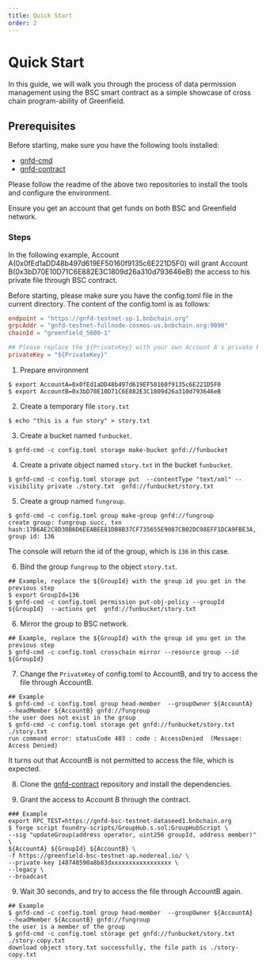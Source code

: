 ```yaml
---
title: Quick Start
order: 2
---
```


# Quick Start

In this guide, we will walk you through the process of data permission management using the BSC smart contract as a simple
showcase of cross chain program-ability of Greenfield.

## Prerequisites

Before starting, make sure you have the following tools installed:
- [gnfd-cmd](https://github.com/bnb-chain/greenfield-cmd)
- [gnfd-contract](https://github.com/bnb-chain/greenfield-contracts)

Please follow the readme of the above two repositories to install the tools and configure the environment.

Ensure you get an account that get funds on both BSC and Greenfield network.

### Steps

In the following example, Account A(0x0fEd1aDD48b497d619EF50160f9135c6E221D5F0) will grant Account B(0x3bD70E10D71C6E882E3C1809d26a310d793646eB)
the access to his private file through BSC contract.

Before starting, please make sure you have the config.toml file in the current directory. 
The content of the config.toml is as follows:

```toml
endpoint = "https://gnfd-testnet-sp-1.bnbchain.org"
grpcAddr = "gnfd-testnet-fullnode-cosmos-us.bnbchain.org:9090"
chainId = "greenfield_5600-1"

## Please replace the ${PrivateKey} with your own Account A's private key
privateKey = "${PrivateKey}"
```

1. Prepare environment

```shell
$ export AccountA=0x0fEd1aDD48b497d619EF50160f9135c6E221D5F0
$ export AccountB=0x3bD70E10D71C6E882E3C1809d26a310d793646eB
```

2. Create a temporary file `story.txt`

```shell
$ echo "this is a fun story" > story.txt 
```

3. Create a bucket named `funbucket`.

```shell
$ gnfd-cmd -c config.toml storage make-bucket gnfd://funbucket
```

4. Create a private object named `story.txt` in the bucket `funbucket`.

```shell
$ gnfd-cmd -c config.toml storage put  --contentType "text/xml" --visibility private ./story.txt  gnfd://funbucket/story.txt
```

5. Create a group named `fungroup`.

```shell
$ gnfd-cmd -c config.toml group make-group gnfd://fungroup
create group: fungroup succ, txn hash:17B6AE2C8D30B6D6EEABEE81DB8B37CF735655E9087CB02DC98EFF1DCA9FBE3A, group id: 136 
```

The console will return the id of the group, which is `136` in this case.

6. Bind the group `fungroup` to the object `story.txt`.

```shell
## Example, replace the ${GroupId} with the group id you get in the previous step
$ export GroupId=136
$ gnfd-cmd -c config.toml permission put-obj-policy --groupId ${GroupId}  --actions get  gnfd://funbucket/story.txt   
```

6. Mirror the group to BSC network.

```shell
## Example, replace the ${GroupId} with the group id you get in the previous step
$ gnfd-cmd -c config.toml crosschain mirror --resource group --id  ${GroupId} 
```

7. Change the `PrivateKey` of config.toml to AccountB, and try to access the file through AccountB.
    
```shell
## Example
$ gnfd-cmd -c config.toml group head-member  --groupOwner ${AccountA} --headMember ${AccountB} gnfd://fungroup
the user does not exist in the group
$ gnfd-cmd -c config.toml storage get gnfd://funbucket/story.txt ./story.txt
run command error: statusCode 403 : code : AccessDenied  (Message: Access Denied)
```

It turns out that AccountB is not permitted to access the file, which is expected.

8. Clone the [gnfd-contract](https://github.com/bnb-chain/greenfield-contracts) repository and install the dependencies.


9. Grant the access to Account B through the contract.

```shell
### Example
export RPC_TEST=https://gnfd-bsc-testnet-dataseed1.bnbchain.org 
$ forge script foundry-scripts/GroupHub.s.sol:GroupHubScript \
--sig "updateGroup(address operator, uint256 groupId, address member)" \
${AccountA} ${GroupId} ${AccountB} \
-f https://greenfield-bsc-testnet-ap.nodereal.io/ \
--private-key 148748590a8b83dxxxxxxxxxxxxxxxxx \
--legacy \
--broadcast
```

9. Wait 30 seconds, and try to access the file through AccountB again.
```shell
## Example
$ gnfd-cmd -c config.toml group head-member  --groupOwner ${AccountA} --headMember ${AccountB} gnfd://fungroup
the user is a member of the group
$ gnfd-cmd -c config.toml storage get gnfd://funbucket/story.txt ./story-copy.txt
download object story.txt successfully, the file path is ./story-copy.txt
```


